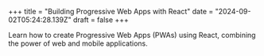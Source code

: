 +++
title = "Building Progressive Web Apps with React"
date = "2024-09-02T05:24:28.139Z"
draft = false
+++

  Learn how to create Progressive Web Apps (PWAs) using React, combining the power of web and mobile applications.
        